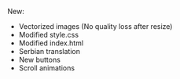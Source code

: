 New:     
- Vectorized images (No quality loss after resize)
- Modified style.css
- Modified index.html
- Serbian translation
- New buttons
- Scroll animations
